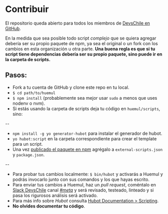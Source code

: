 # Contribuir

El repositorio queda abierto para todos los miembros de [DevsChile en GitHub](https://github.com/devschile).

En la medida que sea posible todo script *complejo* que se quiera agregar debería ser su propio paquete de npm, ya sea el original o un fork con los cambios en esta organización u otra parte. **Una buena regla es que si tu script tiene dependencias debería ser su propio paquete, sino puede ir en la carpeta de scripts.**

## Pasos:

- Fork a tu cuenta de GitHub y clone este repo en tu local.
- `$ cd path/to/huemul`
- `$ npm install` (probablemente sea mejor usar `sudo` a menos que uses nodenv o nvm).
- Si estás usando la carpeta de scripts deja tu código en `huemul/scripts`, sino:

--

- `npm install -g yo generator-hubot` para instalar el generador de hubot.
- `yo hubot:script` en la carpeta correspondiente para crear el template para un script.
- Una vez [publicado el paquete en npm](https://gist.github.com/coolaj86/1318304) agrégalo a `external-scripts.json` y `package.json`.

--

- Para probar tus cambios localmente: `$ bin/hubot` y activarás a Huemul y podrás invocarlo junto con sus comandos y los que hayas escrito.
- Para enviar tus cambios a Huemul, haz un _pull request_, coméntalo en [Slack DevsChile](http://www.devschile.cl) canal [*#meta*](http://devschile.slack.com/messages/meta) y será revisado, testeado, linteado y si pasa los rigurosos análisis será activado.
-  Para más info sobre *Hubot* consulta [Hubot Documentation > Scripting](https://hubot.github.com/docs/scripting/). 
-  **No olvides documentar tu código**.
